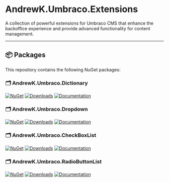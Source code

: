 # AndrewK.Umbraco.Extensions

A collection of powerful extensions for Umbraco CMS that enhance the backoffice experience and provide advanced functionality for content management.

---

## 📦 Packages

This repository contains the following NuGet packages:

### 🗂️ AndrewK.Umbraco.Dictionary
[![NuGet](https://img.shields.io/nuget/v/AndrewK.Umbraco.Dictionary)](https://www.nuget.org/packages/AndrewK.Umbraco.Dictionary/)
[![Downloads](https://img.shields.io/nuget/dt/AndrewK.Umbraco.Dictionary?cacheSeconds=300)](https://www.nuget.org/packages/AndrewK.Umbraco.Dictionary/)
[![Documentation](https://img.shields.io/badge/docs-README-blue)](AndrewK.Umbraco.Extensions.Dictionary/README.md)

### 🗂️ AndrewK.Umbraco.Dropdown
[![NuGet](https://img.shields.io/nuget/v/AndrewK.Umbraco.Dropdown)](https://www.nuget.org/packages/AndrewK.Umbraco.Dropdown/)
[![Downloads](https://img.shields.io/nuget/dt/AndrewK.Umbraco.Dropdown?cacheSeconds=300)](https://www.nuget.org/packages/AndrewK.Umbraco.Dropdown/)
[![Documentation](https://img.shields.io/badge/docs-README-blue)](AndrewK.Umbraco.Extensions.Dropdown/README.md)

### 🗂️ AndrewK.Umbraco.CheckBoxList
[![NuGet](https://img.shields.io/nuget/v/AndrewK.Umbraco.CheckBoxList)](https://www.nuget.org/packages/AndrewK.Umbraco.CheckBoxList/)
[![Downloads](https://img.shields.io/nuget/dt/AndrewK.Umbraco.CheckBoxList?cacheSeconds=300)](https://www.nuget.org/packages/AndrewK.Umbraco.CheckBoxList/)
[![Documentation](https://img.shields.io/badge/docs-README-blue)](AndrewK.Umbraco.Extensions.CheckBoxList/README.md)

### 🗂️ AndrewK.Umbraco.RadioButtonList
[![NuGet](https://img.shields.io/nuget/v/AndrewK.Umbraco.RadioButtonList)](https://www.nuget.org/packages/AndrewK.Umbraco.RadioButtonList/)
[![Downloads](https://img.shields.io/nuget/dt/AndrewK.Umbraco.RadioButtonList?cacheSeconds=300)](https://www.nuget.org/packages/AndrewK.Umbraco.RadioButtonList/)
[![Documentation](https://img.shields.io/badge/docs-README-blue)](AndrewK.Umbraco.Extensions.RadioButtonList/README.md)

